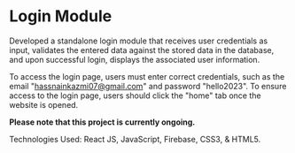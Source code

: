 # Login Module
Developed a standalone login module that receives user credentials as input, validates the entered data against the stored data in the database, and upon successful login, displays the associated user information.

To access the login page, users must enter correct credentials, such as the email "hassnainkazmi07@gmail.com" and password "hello2023". To ensure access to the login page, users should click the "home" tab once the website is opened. 

**Please note that this project is currently ongoing.**

Technologies Used: React JS, JavaScript, Firebase, CSS3, & HTML5.



